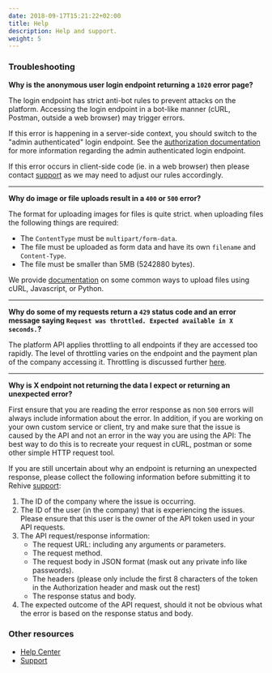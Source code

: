 ```yaml
---
date: 2018-09-17T15:21:22+02:00
title: Help
description: Help and support.
weight: 5
---
```


### Troubleshooting

**Why is the anonymous user login endpoint returning a `1020` error page?**

The login endpoint has strict anti-bot rules to prevent attacks on the platform. Accessing the login endpoint in a bot-like manner (cURL, Postman, outside a web browser) may trigger errors.

If this error is happening in a server-side context, you should switch to the "admin authenticated" login endpoint. See the [authorization documentation](/platform/usage/authorization/) for more information regarding the admin authenticated login endpoint.

If this error occurs in client-side code (ie. in a web browser) then please contact [support](https://rehive.com/support) as we may need to adjust our rules accordingly.

---

**Why do image or file uploads result in a `400` or `500` error?**

The format for uploading images for files is quite strict. when uploading files the following things are required:

- The `ContentType` must be `multipart/form-data`.
- The file must be uploaded as form data and have its own `filename` and `Content-Type`.
- The file must be smaller than 5MB (5242880 bytes).

We provide [documentation](/platform/advanced-usage/uploading/) on some common ways to upload files using cURL, Javascript, or Python.

---

**Why do some of my requests return a `429` status code and an error message saying `Request was throttled. Expected available in X seconds.`?**

The platform API applies throttling to all endpoints if they are accessed too rapidly. The level of throttling varies on the endpoint and the payment plan of the company accessing it. Throttling is discussed further [here](/platform/advanced-usage/throttling/).

---

**Why is X endpoint not returning the data I expect or returning an unexpected error?**

First ensure that you are reading the error response as non `500` errors will always include information about the error. In addition, if you are working on your own custom service or client, try and make sure that the issue is caused by the API and not an error in the way you are using the API: The best way to do this is to recreate your request in cURL, postman or some other simple HTTP request tool. 

If you are still uncertain about why an endpoint is returning an unexpected response, please collect the following information before submitting it to Rehive [support](https://rehive.com/support):

1. The ID of the company where the issue is occurring.
2. The ID of the user (in the company) that is experiencing the issues. Please ensure that this user is the owner of the API token used in your API requests.
3. The API request/response information:
    * The request URL: including any arguments or parameters.
    * The request method.
    * The request body in JSON format (mask out any private info like passwords).
    * The headers (please only include the first 8 characters of the token in the Authorization header and mask out the rest)
    * The response status and body.
4. The expected outcome of the API request, should it not be obvious what the error is based on the response status and body.

### Other resources

- [Help Center](https://rehive.intercom.help/en/)
- [Support](https://rehive.com/support)
